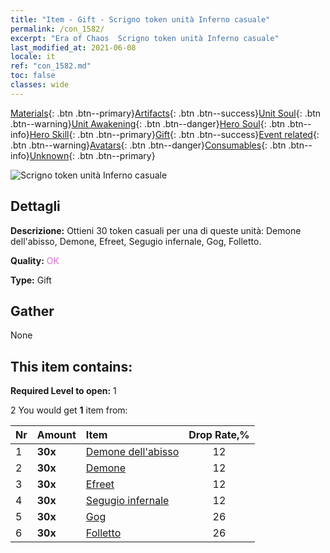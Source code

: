 ```yaml
---
title: "Item - Gift - Scrigno token unità Inferno casuale"
permalink: /con_1582/
excerpt: "Era of Chaos  Scrigno token unità Inferno casuale"
last_modified_at: 2021-06-08
locale: it
ref: "con_1582.md"
toc: false
classes: wide
---
```

 [Materials](/ItemsIT/){: .btn .btn--primary}[Artifacts](/ItemsIT/Artifacts/){: .btn .btn--success}[Unit Soul](/ItemsIT/UnitSoul/){: .btn .btn--warning}[Unit Awakening](/ItemsIT/UnitAwakening/){: .btn .btn--danger}[Hero Soul](/ItemsIT/HeroSoul/){: .btn .btn--info}[Hero Skill](/ItemsIT/HeroSkill/){: .btn .btn--primary}[Gift](/ItemsIT/Gift/){: .btn .btn--success}[Event related](/ItemsIT/Events/){: .btn .btn--warning}[Avatars](/ItemsIT/Avatars/){: .btn .btn--danger}[Consumables](/ItemsIT/Consumables/){: .btn .btn--info}[Unknown](/ItemsIT/Unknown/){: .btn .btn--primary}

 ![Scrigno token unità Inferno casuale](/images/t/i_907198.png)

## Dettagli
 **Descrizione:** Ottieni 30 token casuali per una di queste unità: Demone dell'abisso, Demone, Efreet, Segugio infernale, Gog, Folletto.

 **Quality:** <span style="color: #DA70D6">OK</span>

 **Type:** Gift

## Gather

  None

## This item contains:

 **Required Level to open:** 1

 2 You would get **1** item  from:

  | Nr | Amount |     Item    | Drop Rate,% |
  |:---|:-------|:------------|:---------:|
  | 1 |  **30x** | [Demone dell'abisso](/ItemsIT/unt_230/) | 12 | 
  | 2 |  **30x** | [Demone](/ItemsIT/unt_229/) | 12 | 
  | 3 |  **30x** | [Efreet](/ItemsIT/unt_231/) | 12 | 
  | 4 |  **30x** | [Segugio infernale](/ItemsIT/unt_228/) | 12 | 
  | 5 |  **30x** | [Gog](/ItemsIT/unt_227/) | 26 | 
  | 6 |  **30x** | [Folletto](/ItemsIT/unt_226/) | 26 | 
